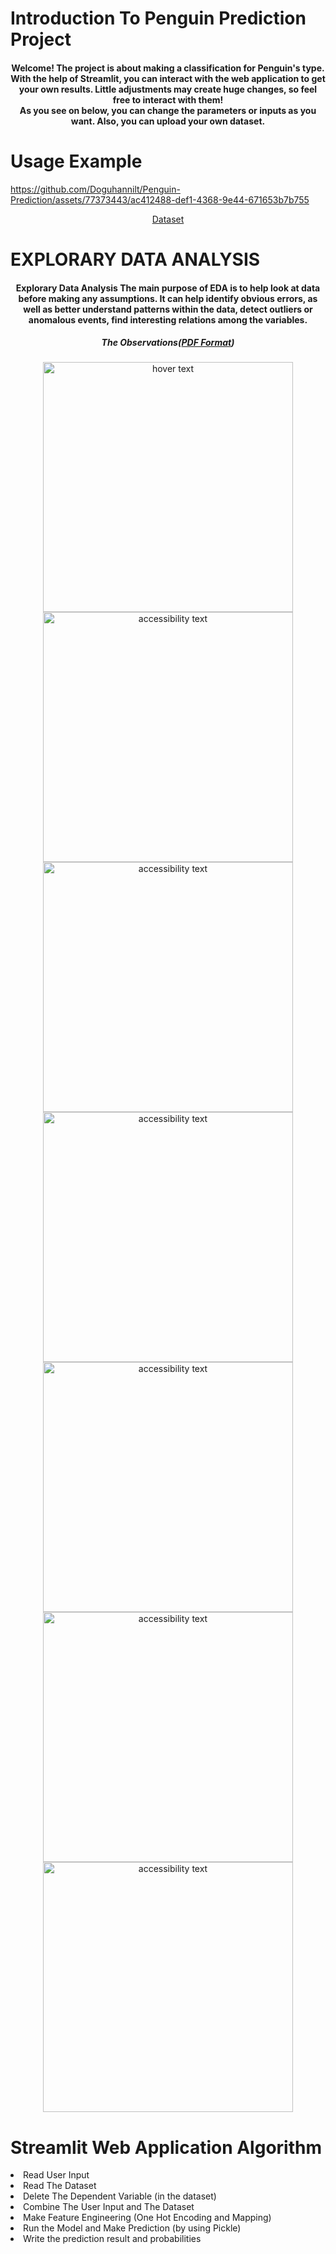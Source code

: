 # Introduction To Penguin Prediction Project

<h4 align="center">Welcome! The project is about making a classification for Penguin's type. With the help of Streamlit, you can interact with the web application to get your own results. 
Little adjustments may create huge changes, so feel free to interact with them! <br>
As you see on below, you can change the parameters or inputs as you want. Also, you can upload your own dataset.</h4>

# Usage Example

https://github.com/Doguhannilt/Penguin-Prediction/assets/77373443/ac412488-def1-4368-9e44-671653b7b755

<p align = "center"><a href = "https://github.com/Doguhannilt/Penguin-Prediction/blob/master/penguins_cleaned.csv" align = "center">Dataset</a></p>

# EXPLORARY DATA ANALYSIS

<h4 align="center">Explorary Data Analysis The main purpose of EDA is to help look at data before making any assumptions. It can help identify obvious errors, as well as better understand patterns within the data, detect outliers or anomalous events, find interesting relations among the variables.</h4>

<h5 align="center">The Observations(<a href= "https://github.com/Doguhannilt/Penguin-Prediction/blob/master/Penguin%20Dataset%20Explorary%20Data%20Analysis.pdf">PDF Format</a>)</h5>

<p align="center" width="800" height="600">
  <img src="https://github.com/Doguhannilt/Penguin-Prediction/assets/77373443/f82c1440-1d8a-4412-9c3e-8c1f738ae7a0" width="400" title="hover text">
  <img src="https://github.com/Doguhannilt/Penguin-Prediction/assets/77373443/afbd8231-4d5c-4fd3-ac16-2e4063355d57" width="400" alt="accessibility text">
  <img src="https://github.com/Doguhannilt/Penguin-Prediction/assets/77373443/a7cf226b-46c5-4388-b2fe-d7925c67448f" width="400" alt="accessibility text">
  <img src="https://github.com/Doguhannilt/Penguin-Prediction/assets/77373443/9999c149-b64c-4c19-a338-549432009979" width="400" alt="accessibility text">
  <img src="https://github.com/Doguhannilt/Penguin-Prediction/assets/77373443/382797a6-ec1f-4e93-89dd-1ff812788459" width="400" alt="accessibility text">
  <img src="https://github.com/Doguhannilt/Penguin-Prediction/assets/77373443/0d3f33f6-6a7e-432d-afcf-24919cfb02e2" width="400" alt="accessibility text">
  <img src="https://github.com/Doguhannilt/Penguin-Prediction/assets/77373443/534d3420-6053-484a-8ec8-f9285f45f08d" width="400" alt="accessibility text">
</p>

# Streamlit Web Application Algorithm

<lu>

  <li>Read User Input</li>
  <li>Read The Dataset</li>
  <li>Delete The Dependent Variable (in the dataset)</li>
  <li>Combine The User Input and The Dataset</li>
  <li>Make Feature Engineering (One Hot Encoding and Mapping)</li>
  <li>Run the Model and Make Prediction (by using Pickle)</li>
  <li>Write the prediction result and probabilities</li>
</lu>


